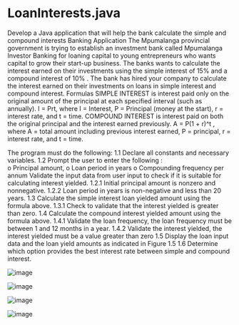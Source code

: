 # LoanInterests.java
Develop a Java application that will help the bank calculate the simple and compound interests
Banking Application
The Mpumalanga provincial government is trying to establish an investment bank called Mpumalanga 
Investor Banking for loaning capital to young entrepreneurs who wants capital to grow their start-up
business. The banks wants to calculate the interest earned on their investments using the simple interest 
of 15% and a compound interest of 10% .
The bank has hired your company to calculate the interest earned on their investments on loans in simple 
interest and compound interest.
Formulas
SIMPLE INTEREST is interest paid only on the original amount of the principal at each 
specified interval (such as annually). 
I = Prt, 
where I = Interest, P = Principal (money at the start), r = interest rate, and t = time. 
COMPOUND INTEREST is interest paid on both the original principal and the interest earned previously. 
A = P(1 + r)^t
, 
where A = total amount including previous interest earned, P = principal, r = interest rate, and t = 
time.

The program must do the following:
1.1 Declare all constants and necessary variables.
1.2 Prompt the user to enter the following :  
o Principal amount,
o Loan period in years
o Compounding frequency per annum
Validate the input data from user input to check if it is suitable for calculating interest yielded.
1.2.1 Initial principal amount is nonzero and nonnegative.
1.2.2 Loan period in years is non-negative and less than 20 years.
1.3 Calculate the simple interest loan yielded amount using the formula above.
1.3.1 Check to validate that the interest yielded is greater than zero.
1.4 Calculate the compound interest yielded amount using the formula above.
1.4.1 Validate the loan frequency, the loan frequency must be between 1 and 12 months in a year.
1.4.2 Validate the interest yielded, the interest yielded must be a value greater than zero
1.5 Display the loan input data and the loan yield amounts as indicated in Figure 1.5
1.6 Determine which option provides the best interest rate between simple and compound interest. 

![image](https://github.com/Happy-del3/LoanInterests.java/assets/89575098/9afb19c5-52b0-4636-bdbb-aeef1c3c5c2e)

![image](https://github.com/Happy-del3/LoanInterests.java/assets/89575098/3221e4c7-b548-4d80-b679-62e6b82abf8a)


![image](https://github.com/Happy-del3/LoanInterests.java/assets/89575098/f7213bc7-c844-438a-adf7-93df8c105465)


![image](https://github.com/Happy-del3/LoanInterests.java/assets/89575098/12d1e9e8-1394-4132-88c4-72ab512931d6)
